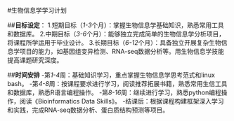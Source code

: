 #生物信息学学习计划

##**目标设定**：
1.短期目标（*1-3*个月）：掌握生物信息学基础知识，熟悉常用工具和数据库。
2.中期目标（*3-6*个月）：能够独立完成简单的生物信息学分析项目，将课程所学运用于毕业设计。
3.长期目标（*6-12*个月）：具备独立开展复杂生物信息学项目的能力，如基因组变异检测、RNA-seq数据分析等。用生物信息学技能提高课题研究深度。

##**时间安排**
-第*1-4*周：基础知识学习，重点掌握生物信息学思考范式和linux bash。
-第*4-8*周：按课程要求进行学习，阅读推荐拓展书籍，熟悉常用生信工具和数据库，熟悉R语言编程操作。
-第*8-16*周：继续进行学习，熟悉python编程操作，阅读《Bioinformatics Data Skills》。
-结课后：根据课程构建框架深入学习和实践，完成RNA-seq数据分析、蛋白质结构预测等项目。
